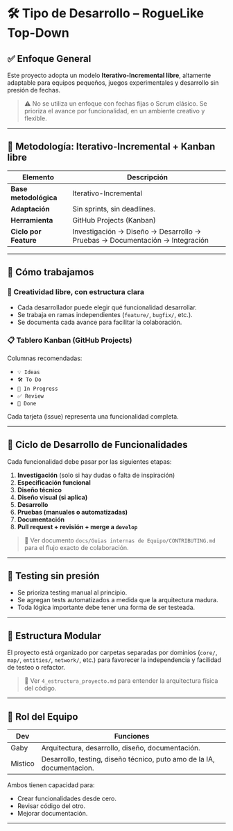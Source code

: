 # 🛠️ Tipo de Desarrollo – RogueLike Top-Down

## ✅ Enfoque General

Este proyecto adopta un modelo **Iterativo-Incremental libre**, altamente adaptable para equipos pequeños, juegos experimentales y desarrollo sin presión de fechas.

> ⚠️ No se utiliza un enfoque con fechas fijas o Scrum clásico.
> Se prioriza el avance por funcionalidad, en un ambiente creativo y flexible.


---

## 🔁 Metodología: Iterativo-Incremental + Kanban libre

| Elemento              | Descripción                                                                 |
|-----------------------|------------------------------------------------------------------------------|
| **Base metodológica** | Iterativo-Incremental                                                        |
| **Adaptación**        | Sin sprints, sin deadlines.                                                  |
| **Herramienta**       | GitHub Projects (Kanban)                                                    |
| **Ciclo por Feature** | Investigación → Diseño → Desarrollo → Pruebas → Documentación → Integración |


---

## 🎯 Cómo trabajamos

### 🎨 Creatividad libre, con estructura clara
- Cada desarrollador puede elegir qué funcionalidad desarrollar.
- Se trabaja en ramas independientes (`feature/`, `bugfix/`, etc.).
- Se documenta cada avance para facilitar la colaboración.

### 📋 Tablero Kanban (GitHub Projects)

Columnas recomendadas:
- `💡 Ideas`
- `🛠️ To Do`
- `🚧 In Progress`
- `✅ Review`
- `🏁 Done`

Cada tarjeta (issue) representa una funcionalidad completa.

---

## 🔂 Ciclo de Desarrollo de Funcionalidades

Cada funcionalidad debe pasar por las siguientes etapas:

1. **Investigación** (solo si hay dudas o falta de inspiración)
2. **Especificación funcional**
3. **Diseño técnico**
4. **Diseño visual (si aplica)**
5. **Desarrollo**
6. **Pruebas (manuales o automatizadas)**
7. **Documentación**
8. **Pull request + revisión + merge a `develop`**

> 📌 Ver documento `docs/Guias internas de Equipo/CONTRIBUTING.md` para el flujo exacto de colaboración.


---

## 🧪 Testing sin presión
- Se prioriza testing manual al principio.
- Se agregan tests automatizados a medida que la arquitectura madura.
- Toda lógica importante debe tener una forma de ser testeada.


---

## 📂 Estructura Modular
El proyecto está organizado por carpetas separadas por dominios (`core/`, `map/`, `entities/`, `network/`, etc.) para favorecer la independencia y facilidad de testeo o refactor.

> 📌 Ver `4_estructura_proyecto.md` para entender la arquitectura física del código.


---

## 🤝 Rol del Equipo

| Dev         | Funciones                                                                 |
|-------------|---------------------------------------------------------------------------|
| Gaby        | Arquitectura, desarrollo, diseño, documentación.                         |
| Mistico     | Desarrollo, testing, diseño técnico, puto amo de la IA, documentacion.           |

Ambos tienen capacidad para:
- Crear funcionalidades desde cero.
- Revisar código del otro.
- Mejorar documentación.


---
